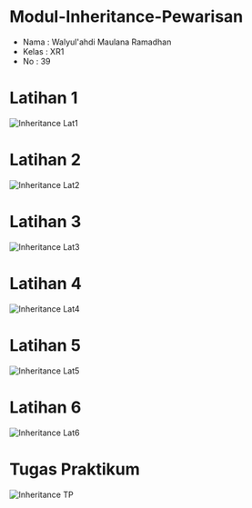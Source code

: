 # Modul-Inheritance-Pewarisan
+ Nama  : Walyul'ahdi Maulana Ramadhan
+ Kelas : XR1
+ No    : 39
# Latihan 1
![Inheritance Lat1](https://user-images.githubusercontent.com/71486008/111911694-275d7e00-8a99-11eb-9a02-7741f7215f32.png)
# Latihan 2
![Inheritance Lat2](https://user-images.githubusercontent.com/71486008/111911677-20cf0680-8a99-11eb-9c4f-c6d308eb8dee.png)
# Latihan 3
![Inheritance Lat3](https://user-images.githubusercontent.com/71486008/111911682-2298ca00-8a99-11eb-87cc-f1e057dbc749.png)
# Latihan 4
![Inheritance Lat4](https://user-images.githubusercontent.com/71486008/111911684-23c9f700-8a99-11eb-96dd-48bef518795d.png)
# Latihan 5
![Inheritance Lat5](https://user-images.githubusercontent.com/71486008/111911686-24628d80-8a99-11eb-94f9-5020da5547f1.png)
# Latihan 6
![Inheritance Lat6](https://user-images.githubusercontent.com/71486008/111911690-2593ba80-8a99-11eb-91f1-1ca709f45f58.png)
# Tugas Praktikum
![Inheritance TP](https://user-images.githubusercontent.com/71486008/111911691-262c5100-8a99-11eb-97ce-956fe52b808c.png)
